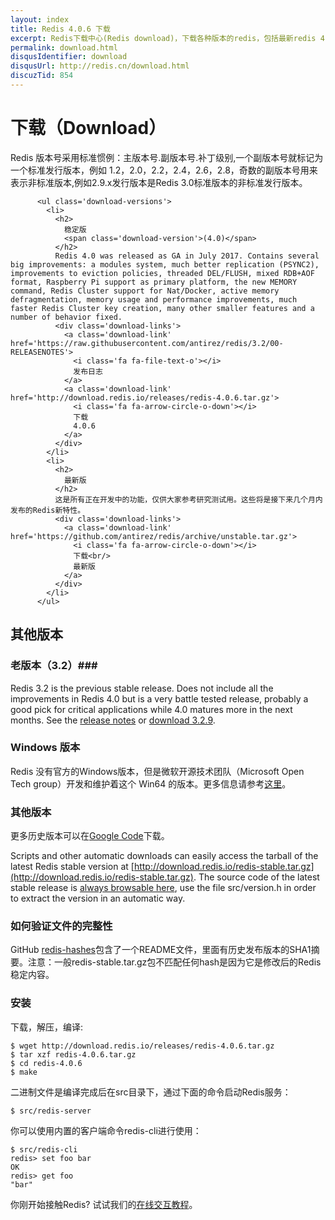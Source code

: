 ```yaml
---
layout: index
title: Redis 4.0.6 下载
excerpt: Redis下载中心(Redis download)，下载各种版本的redis，包括最新redis 4.0.6稳定版redis,4.0.6-Beta版本以及win32/64版本
permalink: download.html
disqusIdentifier: download
disqusUrl: http://redis.cn/download.html
discuzTid: 854
---
```


# 下载（Download） #

Redis 版本号采用标准惯例：主版本号.副版本号.补丁级别,一个副版本号就标记为一个标准发行版本，例如 1.2，2.0，2.2，2.4，2.6，2.8，奇数的副版本号用来表示非标准版本,例如2.9.x发行版本是Redis 3.0标准版本的非标准发行版本。

<div class='text'>
          
          <ul class='download-versions'>
            <li>
              <h2>
                稳定版
                <span class='download-version'>(4.0)</span>
              </h2>
              Redis 4.0 was released as GA in July 2017. Contains several big improvements: a modules system, much better replication (PSYNC2), improvements to eviction policies, threaded DEL/FLUSH, mixed RDB+AOF format, Raspberry Pi support as primary platform, the new MEMORY command, Redis Cluster support for Nat/Docker, active memory defragmentation, memory usage and performance improvements, much faster Redis Cluster key creation, many other smaller features and a number of behavior fixed.
              <div class='download-links'>
                <a class='download-link' href='https://raw.githubusercontent.com/antirez/redis/3.2/00-RELEASENOTES'>
                  <i class='fa fa-file-text-o'></i>
                  发布日志
                </a>
                <a class='download-link' href='http://download.redis.io/releases/redis-4.0.6.tar.gz'>
                  <i class='fa fa-arrow-circle-o-down'></i>
                  下载
                  4.0.6
                </a>
              </div>
            </li>
            <li>
              <h2>
                最新版
              </h2>
              这是所有正在开发中的功能，仅供大家参考研究测试用。这些将是接下来几个月内发布的Redis新特性。
              <div class='download-links'>
                <a class='download-link' href='https://github.com/antirez/redis/archive/unstable.tar.gz'>
                  <i class='fa fa-arrow-circle-o-down'></i>
                  下载<br/>
                  最新版
                </a>
              </div>
            </li>
          </ul>
</div>

## 其他版本 ##

### 老版本（3.2）###

Redis 3.2 is the previous stable release. Does not include all the improvements in Redis 4.0 but is a very battle tested release, probably a good pick for critical applications while 4.0 matures more in the next months. 
See the [release notes](https://raw.githubusercontent.com/antirez/redis/3.2/00-RELEASENOTES) or [download 3.2.9](http://download.redis.io/releases/redis-3.2.9.tar.gz).

### Windows 版本 ###

Redis 没有官方的Windows版本，但是微软开源技术团队（Microsoft Open Tech group）开发和维护着这个 Win64 的版本。更多信息请参考[这里](https://github.com/MSOpenTech/redis)。

### 其他版本 ###

更多历史版本可以在[Google Code](https://code.google.com/p/redis/downloads/list?can=1)下载。

Scripts and other automatic downloads can easily access the tarball of the latest Redis stable version at [http://download.redis.io/redis-stable.tar.gz](http://download.redis.io/redis-stable.tar.gz). The source code of the latest stable release is [always browsable here](http://download.redis.io/redis-stable), use the file src/version.h in order to extract the version in an automatic way.

### 如何验证文件的完整性 ###

GitHub [redis-hashes](https://github.com/antirez/redis-hashes/blob/master/README)包含了一个README文件，里面有历史发布版本的SHA1摘要。注意：一般redis-stable.tar.gz包不匹配任何hash是因为它是修改后的Redis稳定内容。

### 安装 ###

下载，解压，编译:
	
	$ wget http://download.redis.io/releases/redis-4.0.6.tar.gz
	$ tar xzf redis-4.0.6.tar.gz
	$ cd redis-4.0.6
	$ make

二进制文件是编译完成后在src目录下，通过下面的命令启动Redis服务：

	$ src/redis-server

你可以使用内置的客户端命令redis-cli进行使用：

	$ src/redis-cli
	redis> set foo bar
	OK
	redis> get foo
	"bar"

你刚开始接触Redis? 试试我们的[在线交互教程](http://try.redis.io/)。